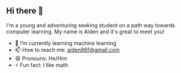 ## Hi there 👋

I'm a young and adventuring seeking student on a path way towards computer learning. My name is Aiden and it's great to meet you!

- 🌱 I’m currently learning machine learning
- 📫 How to reach me: aiden86f@gmail.com
- 😄 Pronouns: He/Him
- ⚡ Fun fact: I like math
